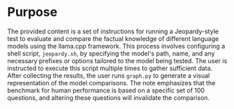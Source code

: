 # Purpose
The provided content is a set of instructions for running a Jeopardy-style test to evaluate and compare the factual knowledge of different language models using the llama.cpp framework. This process involves configuring a shell script, `jeopardy.sh`, by specifying the model's path, name, and any necessary prefixes or options tailored to the model being tested. The user is instructed to execute this script multiple times to gather sufficient data. After collecting the results, the user runs `graph.py` to generate a visual representation of the model comparisons. The note emphasizes that the benchmark for human performance is based on a specific set of 100 questions, and altering these questions will invalidate the comparison.
